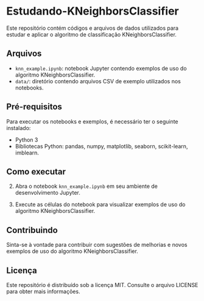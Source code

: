 # Estudando-KNeighborsClassifier

Este repositório contém códigos e arquivos de dados utilizados para estudar e aplicar o algoritmo de classificação KNeighborsClassifier.

## Arquivos

- `knn_example.ipynb`: notebook Jupyter contendo exemplos de uso do algoritmo KNeighborsClassifier.
- `data/`: diretório contendo arquivos CSV de exemplo utilizados nos notebooks.

## Pré-requisitos

Para executar os notebooks e exemplos, é necessário ter o seguinte instalado:

- Python 3
- Bibliotecas Python: pandas, numpy, matplotlib, seaborn, scikit-learn, imblearn.

## Como executar


2. Abra o notebook `knn_example.ipynb` em seu ambiente de desenvolvimento Jupyter.

3. Execute as células do notebook para visualizar exemplos de uso do algoritmo KNeighborsClassifier.

## Contribuindo

Sinta-se à vontade para contribuir com sugestões de melhorias e novos exemplos de uso do algoritmo KNeighborsClassifier.

## Licença

Este repositório é distribuído sob a licença MIT. Consulte o arquivo LICENSE para obter mais informações.
